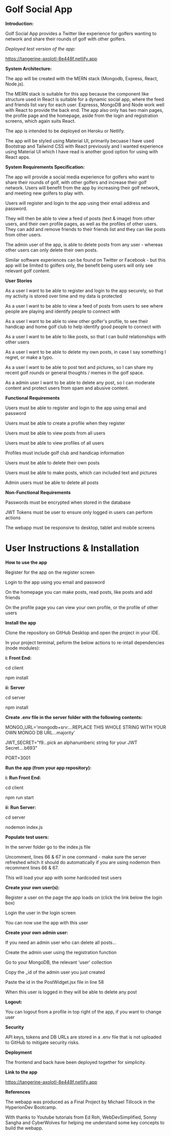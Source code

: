 # Golf Social App

**Introduction:**

Golf Social App provides a Twitter like experience for golfers wanting to
network and share their rounds of golf with other golfers.

_Deployed test version of the app:_

https://tangerine-axolotl-8e448f.netlify.app

**System Architecture:**

The app will be created with the MERN stack (Mongodb, Express, React, Node.js).

The MERN stack is suitable for this app because the component like structure
used in React is suitable for a dynamic social app, where the feed and friends
list vary for each user. Expresss, MongoDB and Node work well with React to provide
the back end. The app also only has two main pages, the profile page and the homepage,
aside from the login and registration screens, which again suits React.

The app is intended to be deployed on Heroku or Netlify.

The app will be styled using Material UI, primarily becuase I have used Bootstrap and
Tailwind CSS with React previously and I wanted experience using Material UI which
I have read is another good option for using with React apps.

**System Requirements Specification:**

The app will provide a social media experience for golfers who want to share their
rounds of golf, with other golfers and increase their golf network. Users will
benefit from the app by increasing their golf network, and meeting new golfers to play
with.

Users will register and login to the app using their email address and password.

They will then be able to view a feed of posts (text & image) from other users, and
their own profile pages, as well as the profiles of other users. They can add and remove
friends to their friends list and they can like posts from other users.

The admin user of the app, is able to delete posts from any user - whereas other users can only
delete their own posts.

Similar software experiences can be found on Twitter or Facebook - but this app will be limited
to golfers only, the benefit being users will only see relevant golf content.

**User Stories**

As a user I want to be able to register and login to the app securely, so that my activity
is stored over time and my data is protected

As a user I want to be able to view a feed of posts from users to see where people are playing
and identify people to connect with

As a user I want to be able to view other golfer's profile, to see their handicap and home golf
club to help identify good people to connect with

As a user I want to be able to like posts, so that I can build relationships with other users

As a user I want to be able to delete my own posts, in case I say something I regret, or make a typo.

As a user I want to be able to post text and pictures, so I can share my recent golf rounds or general
thoughts / memes in the golf space.

As a admin user I want to be able to delete any post, so I can moderate content and protect users from
spam and abusive content.

**Functional Requirements**

Users must be able to register and login to the app using email and password

Users must be able to create a profile when they register

Users must be able to view posts from all users

Users must be able to view profiles of all users

Profiles must include golf club and handicap information

Users must be able to delete their own posts

Users must be able to make posts, which can included text and pictures

Admin users must be able to delete all posts

**Non-Functional Requirements**

Passwords must be encrypted when stored in the database

JWT Tokens must be user to ensure only logged in users can perform actions

The webapp must be responsive to desktop, tablet and mobile screens

# User Instructions & Installation

**How to use the app**

Register for the app on the register screen

Login to the app using you email and password

On the homepage you can make posts, read posts, like posts and add friends

On the profile page you can view your own profile, or the profile of other users

**Install the app**

Clone the repository on GitHub Desktop and open the project in your IDE.

In your project terminal, peform the below actions to re-intall dependencies (node modules):

**i: Front End:**

cd client

npm install

**ii: Server**

cd server

npm install

**Create .env file in the server folder with the following contents:**

MONGO_URL='mongodb+srv:...REPLACE THIS WHOLE STRING WITH YOUR OWN MONGO DB URL...majority'

JWT_SECRET="f9...pick an alphanumberic string for your JWT Secret....b693"

PORT=3001

**Run the app (from your app repository):**

**i: Run Front End:**

cd client

npm run start

**ii: Run Server:**

cd server

nodemon index.js

**Populate test users:**

In the server folder go to the index.js file

Uncomment, lines 66 & 67 in one command - make sure the server refreshed
which it should do automatically if you are using nodemon
then recomment lines 66 & 67.

This will load your app with some hardcoded test users

**Create your own user(s):**

Register a user on the page the app loads on (click the link below the login box)

Login the user in the login screen

You can now use the app with this user

**Create your own admin user:**

If you need an admin user who can delete all posts...

Create the admin user using the registration function

Go to your MongoDB, the relevant 'user' collection

Copy the \_id of the admin user you just created

Paste the id in the PostWidget.jsx file in line 58

When this user is logged in they will be able to delete any post

**Logout:**

You can logout from a profile in top right of the app, if you want to change user

**Security**

API keys, tokens and DB URLs are stored in a .env file that is not
uploaded to GitHub to mitigate security risks.

**Deployment**

The frontend and back have been deployed together for simplicity.

**Link to the app**

https://tangerine-axolotl-8e448f.netlify.app

**References**

The webapp was produced as a Final Project by Michael Tillcock in the HyperionDev Bootcamp.

With thanks to Youtube tutorials from Ed Roh, WebDevSimplified, Sonny Sangha and CyberWolves
for helping me understand some key concepts to build the webapp.
